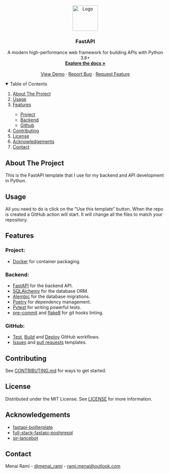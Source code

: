 <br />
<p align="center">
  <a href="https://github.com/rmenai-blueprints/fastapi">
    <img src="https://cdn.worldvectorlogo.com/logos/fastapi-1.svg" alt="Logo" width="80" height="80">
  </a>

<h3 align="center">FastAPI</h3>

  <p align="center">
    A modern high-performance web framework for building APIs with Python 3.6+
    <br />
    <a href="https://github.com/rmenai-blueprints/fastapi"><strong>Explore the docs »</strong></a>
    <br />
    <br />
    <a href="https://github.com/rmenai-blueprints/fastapi">View Demo</a>
    ·
    <a href="https://github.com/rmenai-blueprints/fastapi/issues/new?assignees=&labels=&template=bug_report.md&title=">Report Bug</a>
    ·
    <a href="https://github.com/rmenai-blueprints/fastapi/issues/new?assignees=&labels=&template=feature_request.md&title=">Request Feature</a>
  </p>

<!-- TABLE OF CONTENTS -->
<details open="open">
  <summary>Table of Contents</summary>
  <ol>
    <li>
      <a href="#about-the-project">About The Project</a>
    </li>
    <li><a href="#usage">Usage</a></li>
    <li><a href="#features">Features</a></li>
    <ul>
        <li><a href="#project">Project</a></li>
        <li><a href="#backend">Backend</a></li>
        <li><a href="#github">Github</a></li>
      </ul>
    <li><a href="#contributing">Contributing</a></li>
    <li><a href="#license">License</a></li>
    <li><a href="#acknowledgements">Acknowledgements</a></li>
    <li><a href="#contact">Contact</a></li>
  </ol>
</details>



<!-- ABOUT THE PROJECT -->

## About The Project

This is the FastAPI template that I use for my backend and API development in Python.

<!-- Usage -->

## Usage

All you need to do is click on the "Use this template" button. When the repo is created a GitHub action will start. It
will change all the files to match your repository.

<!-- Features -->

## Features

### Project:
* [Docker](https://www.docker.com/) for container packaging.

### Backend:
* [FastAPI](https://fastapi.tiangolo.com/) for the backend API.
* [SQLAlchemy](https://www.sqlalchemy.org/) for the database ORM.
* [Alembic](https://alembic.sqlalchemy.org/en/latest/) for the database migrations.
* [Poetry](https://python-poetry.org/) for dependency management.
* [Pytest](https://docs.pytest.org/en/6.2.x/) for writing powerful tests.
* [pre-commit](https://pre-commit.com/) and [flake8](https://flake8.pycqa.org/en/latest/) for git hooks linting.

### GitHub:

* [Test](https://github.com/rmenai-blueprints/fastapi/blob/main/.github/workflows/test.yaml),
  [Build](https://github.com/rmenai-blueprints/fastapi/blob/main/.github/workflows/build.yaml) and
  [Deploy](https://github.com/rmenai-blueprints/fastapi/blob/main/.github/workflows/deploy.yaml) GitHub workflows.
* [Issues](https://github.com/rmenai-blueprints/fastapi/tree/main/.github/ISSUE_TEMPLATE)
  and [pull requests](https://github.com/rmenai-blueprints/fastapi/blob/main/.github/pull_request_template.md) templates.

<!-- CONTRIBUTING -->

## Contributing

See [CONTRIBUTING.md](https://github.com/rmenai-blueprints/fastapi/blob/main/CONTRIBUTING.md) for ways to get started.

<!-- LICENSE -->

## License

Distributed under the MIT License. See [LICENSE](https://github.com/rmenai-blueprints/fastapi/blob/main/LICENSE) for more
information.

<!-- ACKNOWLEDGMENTS -->

## Acknowledgements

 - [fastapi-boilterplate](https://github.com/skb1129/fastapi-boilerplate)
 - [full-stack-fastapi-postgresql](https://github.com/tiangolo/full-stack-fastapi-postgresql)
 - [sir-lancebot](https://github.com/python-discord/sir-lancebot)

<!-- CONTACT -->

## Contact

Menai Rami - [@menai_rami](https://twitter.com/menai_rami) - rami.menai@outlook.com
